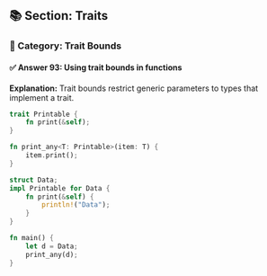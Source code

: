 ## 📚 Section: Traits  
### 🔹 Category: Trait Bounds  
#### ✅ Answer 93: Using trait bounds in functions

**Explanation:**
Trait bounds restrict generic parameters to types that implement a trait.

```rust
trait Printable {
    fn print(&self);
}

fn print_any<T: Printable>(item: T) {
    item.print();
}

struct Data;
impl Printable for Data {
    fn print(&self) {
        println!("Data");
    }
}

fn main() {
    let d = Data;
    print_any(d);
}
```
